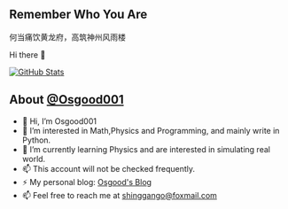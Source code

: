 <!---
Osgood001/Osgood001 is a ✨ special ✨ repository because its `README.md` (this file) appears on your GitHub profile.
You can click the Preview link to take a look at your changes.
--->

## Remember Who You Are
何当痛饮黄龙府，高筑神州风雨楼

 Hi there 👋

<a href="https://github.com/Osgood001">
  <img alt="GitHub Stats" src="https://github-readme-stats.vercel.app/api?username=Osgood001&show_icons=true&include_all_commits=true&count_private=true" />
</a>

<!-- <br>

<a href="https://github.com/osgood001">
  <img alt="Top Langs" src="https://github-readme-stats.vercel.app/api/top-langs/?username=Osgood001&layout=compact" />
</a>

<br> -->

## About [@Osgood001](https://github.com/Osgood001)

- 👋 Hi, I’m Osgood001
- 👀 I’m interested in Math,Physics and Programming, and mainly write in Python.
- 🌱 I’m currently learning Physics and are interested in simulating real world.
- 📫 This account will not be checked frequently.
- ⚡ My personal blog: [Osgood's Blog](https://osgood001.github.io)
- 📫 Feel free to reach me at shinggango@foxmail.com
<!-- - 💠 Recent schedule:  -->
<!-- - 🎶 working on an accoustic project: simulate voice in the bathroom -->
<!--  - 📜 read ML related articles -->
<!--  - 🎠 optimize algorithms for Molecular Dynamics ( And plot the phase diagram ) -->
<!--   - Survive the Final Exams -->
<!--   - Data Science with Python/Origin -->
<!--   - Realization of the main content in abstrac algbra text written by Alexei I Kostrikin. -->
<!--   - Realization of the main content in Quantum Mechanics(Griffiths Edition). -->
<!--   - Generate Data for Lattice QCD. -->
<!--   - Design Electron Optical Pathway with COMSOL. -->
<!--   - Build a interactive Web app with Javascript and Vue. -->
<!--   - Build Quantum Algorithms for Hatree-Fock Method. -->
<!--   - Take up learning Unity and build small games for fun.
<!--   - Social community research: Based on Bilibili and QQ zone. -->
<!--   - Read basics on AI,finance,Linguistic Acoustics. -->
